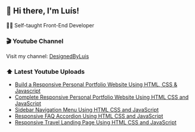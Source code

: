 ## 👋 Hi there, I'm Luís!

🧑‍💻 Self-taught Front-End Developer

### 🎬 Youtube Channel

Visit my channel: [DesignedByLuis](https://www.youtube.com/channel/@designedbyluis)

### ⬆️ Latest Youtube Uploads

<!-- YOUTUBE:START -->
- [Build a Responsive Personal Portfolio Website Using HTML, CSS &amp; Javascript](https://www.youtube.com/watch?v=jF10BNsHmr0)
- [Complete Responsive Personal Portfolio Website Using HTML CSS and JavaScript](https://www.youtube.com/watch?v=ci15yXJ8fCE)
- [Sidebar Navigation Menu Using HTML CSS and JavaScript](https://www.youtube.com/watch?v=w_I99YYm8Ck)
- [Responsive FAQ Accordion Using HTML  CSS and JavaScript](https://www.youtube.com/watch?v=edM7VwXWWcQ)
- [Responsive Travel Landing Page Using HTML CSS and JavaScript](https://www.youtube.com/watch?v=X90zS8LBqcE)
<!-- YOUTUBE:END -->

<!--
**luissitoe/luissitoe** is a ✨ _special_ ✨ repository because its `README.md` (this file) appears on your GitHub profile.

Here are some ideas to get you started:

- 🔭 I’m currently working on ...
- 🌱 I’m currently learning ...
- 👯 I’m looking to collaborate on ...
- 🤔 I’m looking for help with ...
- 💬 Ask me about ...
- 📫 How to reach me: ...
- 😄 Pronouns: ...
- ⚡ Fun fact: ...
-->
